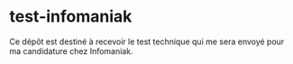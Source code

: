 # test-infomaniak


Ce dépôt est destiné à recevoir le test technique qui me sera envoyé pour ma candidature chez Infomaniak.
